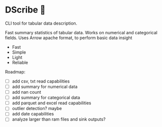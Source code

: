 # DScribe 🚧
CLI tool for tabular data description.

Fast summary statistics of tabular data. Works on numerical and categorical fields.
Uses Arrow apache format, to perform basic data insight

- Fast
- Simple
- Light
- Reliable


Roadmap:
- [ ] add csv, txt read capabilities
- [ ] add summary for numerical data
- [ ] add nan count
- [ ] add summary for categorical data
- [ ] add parquet and excel read capabilities
- [ ] outlier detection? maybe
- [ ] add date capabilities
- [ ] analyze larger than ram files and sink outputs?
